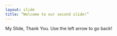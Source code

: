 ```yaml
---
layout: slide
title: “Welcome to our second slide!”
---
```

My Slide, Thank You.
Use the left arrow to go back!
